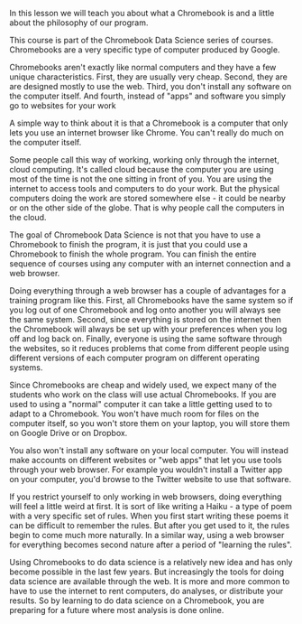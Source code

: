 In this lesson we will teach you about what a Chromebook is and a little about the philosophy of our program. 

This course is part of the Chromebook Data Science series of courses. Chromebooks are a very specific type of computer produced by Google. 

Chromebooks aren't exactly like normal computers and they have a few unique characteristics. First, they are usually very cheap. Second, they are are designed mostly to use the web. Third, you don't install any software on the computer itself. And fourth, instead of "apps" and software you simply go to websites for your work

A simple way to think about it is that a Chromebook is a computer that only lets you use an internet browser like Chrome. You can't really do much on the computer itself. 

Some people call this way of working, working only through the internet, cloud computing. It's called cloud because the computer you are using most of the time is not the one sitting in front of you. You are using the internet to access tools and computers to do your work. But the physical computers doing the work are stored somewhere else - it could be nearby or on the other side of the globe. That is why people call the computers in the cloud. 

The goal of Chromebook Data Science is not that you have to use a Chromebook to finish the program, it is just that you could use a Chromebook to finish the whole program. You can finish the entire sequence of courses using any computer with an internet connection and a web browser.

Doing everything through a web browser has a couple of advantages for a training program like this. First, all Chromebooks have the same system so if you log out of one Chromebook and log onto another you will always see the same system. Second, since everything is stored on the internet then the Chromebook will always be set up with your preferences when you log off and log back on. Finally, everyone is using the same software through the websites, so it reduces problems that come from different people using different versions of each computer program on different operating systems. 

Since Chromebooks are cheap and widely used, we expect many of the students who work on the class will use actual Chromebooks. If you are used to using a "normal" computer it can take a little getting used to to adapt to a Chromebook. You won't have much room for files on the computer itself, so you won't store them on your laptop, you will store them on Google Drive or on Dropbox. 

You also won't install any software on your local computer. You will instead make accounts on different websites or "web apps" that let you use tools through your web browser. For example you wouldn't install a Twitter app on your computer, you'd browse to the Twitter website to use that software. 

If you restrict yourself to only working in web browsers, doing everything will feel a little weird at first. It is sort of like writing a Haiku - a type of poem with a very specific set of rules. When you first start writing these poems it can be difficult to remember the rules. But after you get used to it, the rules begin to come much more naturally. In a similar way, using a web browser for everything becomes second nature after a period of "learning the rules". 

Using Chromebooks to do data science is a relatively new idea and has only become possible in the last few years. But increasingly the tools for doing data science are available through the web. It is more and more common to have to use the internet to rent computers, do analyses, or distribute your results. So by learning to do data science on a Chromebook, you are preparing for a future where most analysis is done online. 






